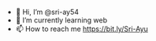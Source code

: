 - 👋 Hi, I’m @sri-ay54
- 🌱 I’m currently learning web
- 📫 How to reach me https://bit.ly/Sri-Ayu

<!---
sri-ay54/sri-ay54 is a ✨ special ✨ repository because its `README.md` (this file) appears on your GitHub profile.
You can click the Preview link to take a look at your changes.
--->
